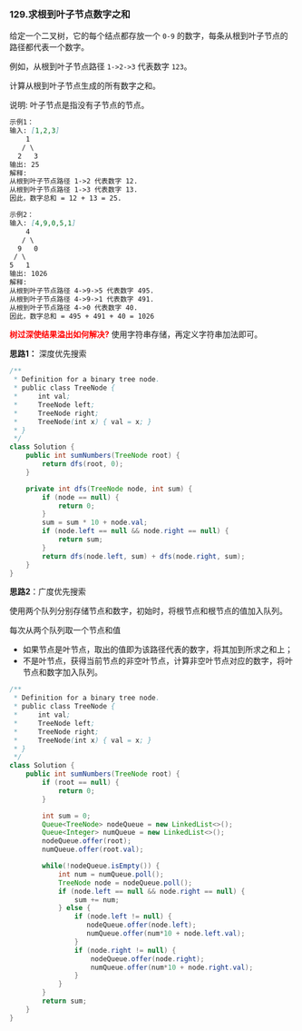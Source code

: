 ### 129.求根到叶子节点数字之和

给定一个二叉树，它的每个结点都存放一个 `0-9` 的数字，每条从根到叶子节点的路径都代表一个数字。

例如，从根到叶子节点路径 `1->2->3` 代表数字 `123`。

计算从根到叶子节点生成的所有数字之和。

说明: 叶子节点是指没有子节点的节点。

``` markdown
示例1：
输入: [1,2,3]
    1
   / \
  2   3
输出: 25
解释:
从根到叶子节点路径 1->2 代表数字 12.
从根到叶子节点路径 1->3 代表数字 13.
因此，数字总和 = 12 + 13 = 25.

示例2：
输入: [4,9,0,5,1]
    4
   / \
  9   0
 / \
5   1
输出: 1026
解释:
从根到叶子节点路径 4->9->5 代表数字 495.
从根到叶子节点路径 4->9->1 代表数字 491.
从根到叶子节点路径 4->0 代表数字 40.
因此，数字总和 = 495 + 491 + 40 = 1026
```



**<font color=red>树过深使结果溢出如何解决?</font>** 使用字符串存储，再定义字符串加法即可。

**思路1：** 深度优先搜索

``` java
/**
 * Definition for a binary tree node.
 * public class TreeNode {
 *     int val;
 *     TreeNode left;
 *     TreeNode right;
 *     TreeNode(int x) { val = x; }
 * }
 */
class Solution {
    public int sumNumbers(TreeNode root) {
        return dfs(root, 0);
    }

    private int dfs(TreeNode node, int sum) {
        if (node == null) {
            return 0;
        }
        sum = sum * 10 + node.val;
        if (node.left == null && node.right == null) {
            return sum;
        }
        return dfs(node.left, sum) + dfs(node.right, sum);
    }
}
```

**思路2**：广度优先搜索

使用两个队列分别存储节点和数字，初始时，将根节点和根节点的值加入队列。

每次从两个队列取一个节点和值

- 如果节点是叶节点，取出的值即为该路径代表的数字，将其加到所求之和上；
- 不是叶节点，获得当前节点的非空叶节点，计算非空叶节点对应的数字，将叶节点和数字加入队列。

``` java
/**
 * Definition for a binary tree node.
 * public class TreeNode {
 *     int val;
 *     TreeNode left;
 *     TreeNode right;
 *     TreeNode(int x) { val = x; }
 * }
 */
class Solution {
    public int sumNumbers(TreeNode root) {
        if (root == null) {
            return 0;
        }

        int sum = 0;
        Queue<TreeNode> nodeQueue = new LinkedList<>();
        Queue<Integer> numQueue = new LinkedList<>();
        nodeQueue.offer(root);
        numQueue.offer(root.val);

        while(!nodeQueue.isEmpty()) {
            int num = numQueue.poll();
            TreeNode node = nodeQueue.poll();
            if (node.left == null && node.right == null) {
                sum += num;
            } else {
                if (node.left != null) {
                   nodeQueue.offer(node.left);
                   numQueue.offer(num*10 + node.left.val);
                }
                if (node.right != null) {
                    nodeQueue.offer(node.right);
                    numQueue.offer(num*10 + node.right.val);
                }
            }
        }
        return sum;
    }
}
```

